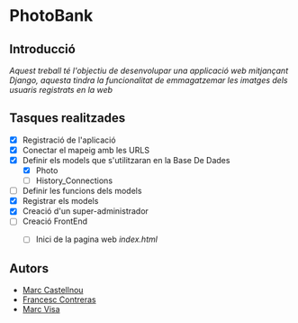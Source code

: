 # PhotoBank
## Introducció
_Aquest treball té l'objectiu de desenvolupar una applicació web mitjançant *Django*,
aquesta tindra la funcionalitat de emmagatzemar les imatges dels usuaris registrats en la web_

## Tasques realitzades
- [x] Registració de l'aplicació
- [x] Conectar el mapeig amb les URLS
- [x] Definir els models que s'utilitzaran en la Base De Dades
  - [x] Photo
  - [ ] History_Connections
- [ ] Definir les funcions dels models
- [x] Registrar els models
- [x] Creació d'un super-administrador
- [ ] Creació FrontEnd
  - [ ] Inici de la pagina web *index.html*



## Autors
- [Marc Castellnou](https://github.com/MarCastellnou)
- [Francesc Contreras](https://github.com/elskater98)
- [Marc Visa](https://github.com/mvp17)
